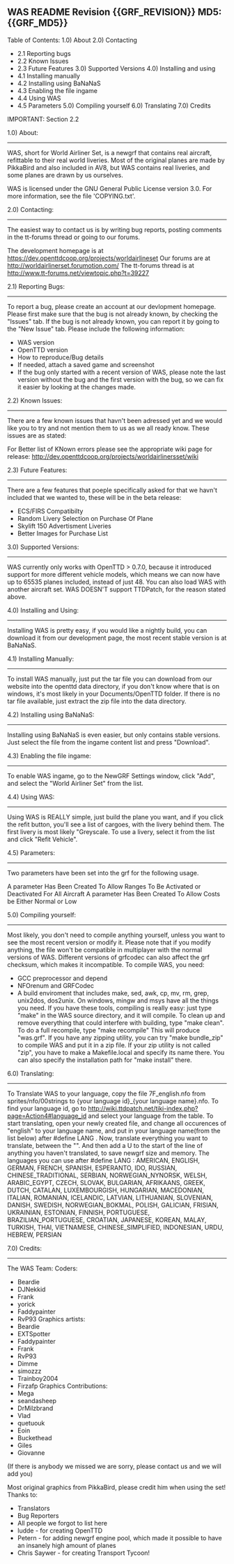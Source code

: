 WAS README
Revision {{GRF_REVISION}}
MD5: {{GRF_MD5}}
---------------------------------------------------------

Table of Contents:
1.0) About
2.0) Contacting
 * 2.1 Reporting bugs
 * 2.2 Known Issues
 * 2.3 Future Features
3.0) Supported Versions
4.0) Installing and using
 * 4.1 Installing manually
 * 4.2 Installing using BaNaNaS
 * 4.3 Enabling the file ingame
 * 4.4 Using WAS
 * 4.5 Parameters
5.0) Compiling yourself
6.0) Translating
7.0) Credits

IMPORTANT: Section 2.2

1.0) About:
---- ------
WAS, short for World Airliner Set, is a newgrf that contains real aircraft, refittable to their real world liveries. Most of the original planes
are made by PikkaBird and also included in AV8, but WAS contains real liveries, and some planes are drawn by us ourselves.

WAS is licensed under the GNU General Public License version 3.0. For
more information, see the file 'COPYING.txt'.

2.0) Contacting:
---- -----------
The easiest way to contact us is by writing bug reports, posting comments in the tt-forums thread or going to our forums.

The development homepage is at https://dev.openttdcoop.org/projects/worldairlineset
Our forums are at http://worldairlinerset.forumotion.com/
The tt-forums thread is at http://www.tt-forums.net/viewtopic.php?t=39227

2.1) Reporting Bugs:
---- ---------------
To report a bug, please create an account at our devlopment homepage. Please first make sure that the bug is not already known, by checking the "Issues" tab.
If the bug is not already known, you can report it by going to the "New Issue" tab. Please include the following information:
- WAS version
- OpenTTD version
- How to reproduce/Bug details
- If needed, attach a saved game and screenshot
- If the bug only started with a recent version of WAS, please note the last version without the bug and the first version with the bug, so
   we can fix it easier by looking at the changes made.

2.2) Known Issues:
---- -------------
There are a few known issues that havn't been adressed yet and we would like you to try and not mention them to us as we all ready know. These issues are as stated:

For Better list of KNown errors please see the appropriate wiki page for release: http://dev.openttdcoop.org/projects/worldairlinersset/wiki

2.3) Future Features:
---- ----------------
There are a few features that poeple specifically asked for that we havn't included that we wanted to, these will be in the beta release:

- ECS/FIRS Compatibilty
- Random Livery Selection on Purchase Of Plane
- Skylift 150 Advertisment Liveries
- Better Images for Purchase List


3.0) Supported Versions:
---- -------------------
WAS currently only works with OpenTTD > 0.7.0, because it introduced support for more different vehicle models, which means we can now have up to 65535 planes included,
instead of just 48. You can also load WAS with another aircraft set. WAS DOESN'T support TTDPatch, for the reason stated above.

4.0) Installing and Using:
---- ---------------------
Installing WAS is pretty easy, if you would like a nightly build, you can download it from our development page, the most recent stable version is at BaNaNaS.

4.1) Installing Manually:
---- --------------------
To install WAS manually, just put the tar file you can download from our website into the openttd data directory, if you don't know where that is on windows, it's 
most likely in your Documents/OpenTTD folder. If there is no tar file available, just extract the zip file into the data directory.

4.2) Installing using BaNaNaS:
---- -------------------------
Installing using BaNaNaS is even easier, but only contains stable versions. Just select the file from the ingame content list and press "Download".

4.3) Enabling the file ingame:
---- -------------------------
To enable WAS ingame, go to the NewGRF Settings window, click "Add", and select the "World Airliner Set" from the list.

4.4) Using WAS:
---- ----------
Using WAS is REALLY simple, just build the plane you want, and if you click the refit button, you'll see a list of cargoes, with the livery behind
them. The first livery is most likely "Greyscale. To use a livery, select it from the list and click "Refit Vehicle".

4.5) Parameters:
---- -----------
Two parameters have been set into the grf for the following usage.

A parameter Has Been Created To Allow Ranges To Be Activated or Deactivated For All Aircraft
A parameter Has Been Created To Allow Costs be Either Normal or Low

5.0) Compiling yourself:
---- -------------------
Most likely, you don't need to compile anything yourself, unless you want to see the most recent version or modify it. Please note that if you modify anything, the
file won't be compatible in multiplayer with the normal versions of WAS. Different versions of grfcodec can also affect the grf checksum, which makes it incompatible.
To compile WAS, you need:
- GCC preprocessor and depend
- NFOrenum and GRFCodec
- A build enviroment that includes make, sed, awk, cp, mv, rm, grep, unix2dos, dos2unix.
On windows, mingw and msys have all the things you need.
If you have these tools, compiling is really easy: just type "make" in the WAS source directory, and it will compile. To
clean up and remove everything that could interfere with building, type "make clean". To do a full recompile, type "make recompile"
This will produce "was.grf". If you have any zipping utility, you can try "make bundle_zip" to compile WAS and put it in a zip file.
If your zip utility is not called "zip", you have to make a Makefile.local and specify its name there. You can also specify the installation path for "make install" there.

6.0) Translating:
---- ------------
To Translate WAS to your language, copy the file 7F_english.nfo from sprites/nfo/00strings to {your language id}_{your language name}.nfo. To find your language id, go
to http://wiki.ttdpatch.net/tiki-index.php?page=Action4#language_id and select your language from the table.
To start translating, open your newly created file, and change all occurences of "english" to your language name, and put in your language name(from the list below) after
#define LANG .
Now, translate everything you want to translate, between the "". And then add a U to the start of the line of anything you haven't translated, to save newgrf size and memory.
The languages you can use after #define LANG :
AMERICAN, ENGLISH, GERMAN, FRENCH, SPANISH, ESPERANTO, IDO, RUSSIAN, CHINESE_TRADITIONAL, SERBIAN, NORWEGIAN_NYNORSK, WELSH, ARABIC_EGYPT, CZECH, SLOVAK, BULGARIAN, 
AFRIKAANS, GREEK, DUTCH, CATALAN, LUXEMBOURGISH, HUNGARIAN, MACEDONIAN, ITALIAN, ROMANIAN, ICELANDIC, LATVIAN, LITHUANIAN, SLOVENIAN, DANISH, 
SWEDISH, NORWEGIAN_BOKMAL, POLISH, GALICIAN, FRISIAN, UKRAINIAN, ESTONIAN, FINNISH, PORTUGUESE, BRAZILIAN_PORTUGUESE, CROATIAN, JAPANESE, KOREAN, 
MALAY, TURKISH, THAI, VIETNAMESE, CHINESE_SIMPLIFIED, INDONESIAN, URDU, HEBREW, PERSIAN

7.0) Credits:
---- --------
The WAS Team:
Coders:
- Beardie
- DJNekkid
- Frank
- yorick
- Faddypainter
- RvP93
Graphics artists:
- Beardie
- EXTSpotter
- Faddypainter
- Frank
- RvP93
- Dimme
- simozzz
- Trainboy2004
- Firzafp
Graphics Contributions:
- Mega
- seandasheep
- DrMilzbrand
- Vlad
- quetuouk
- Eoin
- Buckethead
- Giles
- Giovanne

(If there is anybody we missed we are sorry, please contact us and we will add you)

Most original graphics from PikkaBird, please credit him when using the set!
Thanks to:
- Translators
- Bug Reporters
- All people we forgot to list here
- ludde          - for creating OpenTTD
- Petern         - for adding newgrf engine pool, which made it possible to have an insanely high amount of planes
- Chris Saywer   - for creating Transport Tycoon!
